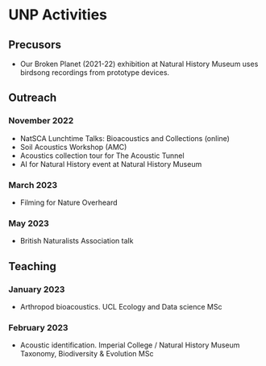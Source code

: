 # UNP Activities

## Precusors
 - Our Broken Planet (2021-22) exhibition at Natural History Museum uses birdsong recordings from prototype devices.

## Outreach

### November 2022
- NatSCA Lunchtime Talks: Bioacoustics and Collections (online)
- Soil Acoustics Workshop (AMC)
- Acoustics collection tour for The Acoustic Tunnel
- AI for Natural History event at Natural History Museum

### March 2023
 - Filming for Nature Overheard

### May 2023
 - British Naturalists Association talk

## Teaching

### January 2023
- Arthropod bioacoustics. UCL Ecology and Data science MSc

### February 2023
- Acoustic identification. Imperial College / Natural History Museum Taxonomy, Biodiversity & Evolution MSc
